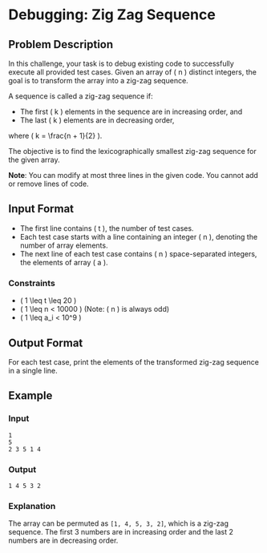 # Debugging: Zig Zag Sequence

## Problem Description

In this challenge, your task is to debug existing code to successfully execute all provided test cases. Given an array of \( n \) distinct integers, the goal is to transform the array into a zig-zag sequence.

A sequence is called a zig-zag sequence if:
- The first \( k \) elements in the sequence are in increasing order, and
- The last \( k \) elements are in decreasing order,

where \( k = \frac{n + 1}{2} \).

The objective is to find the lexicographically smallest zig-zag sequence for the given array.

**Note**: You can modify at most three lines in the given code. You cannot add or remove lines of code.

## Input Format

- The first line contains \( t \), the number of test cases.
- Each test case starts with a line containing an integer \( n \), denoting the number of array elements.
- The next line of each test case contains \( n \) space-separated integers, the elements of array \( a \).

### Constraints

- \( 1 \leq t \leq 20 \)
- \( 1 \leq n < 10000 \) (Note: \( n \) is always odd)
- \( 1 \leq a_i < 10^9 \)

## Output Format

For each test case, print the elements of the transformed zig-zag sequence in a single line.

## Example

### Input

```
1
5
2 3 5 1 4
```

### Output

```
1 4 5 3 2
```

### Explanation

The array can be permuted as `[1, 4, 5, 3, 2]`, which is a zig-zag sequence. The first 3 numbers are in increasing order and the last 2 numbers are in decreasing order.
